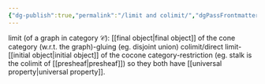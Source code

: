 ```yaml
---
{"dg-publish":true,"permalink":"/limit and colimit/","dgPassFrontmatter":true,"created":"2024-11-24T14:26:35.033+01:00","updated":"2024-11-30T17:53:58.628+01:00"}
---
```



limit (of a graph in category $\mathscr{C}$): [[final object\|final object]] of the cone category (w.r.t. the graph)-gluing (eg. disjoint union)
colimit/direct limit-[[initial object\|initial object]] of the cocone category-restriction (eg. stalk is the colimit of [[presheaf\|presheaf]])
so they both have [[universal property\|universal property]].